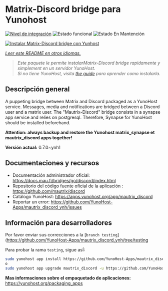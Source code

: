 <!--
Este archivo README esta generado automaticamente<https://github.com/YunoHost/apps/tree/master/tools/readme_generator>
No se debe editar a mano.
-->

# Matrix-Discord bridge para Yunohost

[![Nivel de integración](https://dash.yunohost.org/integration/mautrix_discord.svg)](https://ci-apps.yunohost.org/ci/apps/mautrix_discord/) ![Estado funcional](https://ci-apps.yunohost.org/ci/badges/mautrix_discord.status.svg) ![Estado En Mantención](https://ci-apps.yunohost.org/ci/badges/mautrix_discord.maintain.svg)

[![Instalar Matrix-Discord bridge con Yunhost](https://install-app.yunohost.org/install-with-yunohost.svg)](https://install-app.yunohost.org/?app=mautrix_discord)

*[Leer este README en otros idiomas.](./ALL_README.md)*

> *Este paquete le permite instalarMatrix-Discord bridge rapidamente y simplement en un servidor YunoHost.*  
> *Si no tiene YunoHost, visita [the guide](https://yunohost.org/install) para aprender como instalarla.*

## Descripción general

A puppeting bridge between Matrix and Discord packaged as a YunoHost service. Messages, media and notifications are bridged between a Discord user and a matrix user. The "Mautrix-Discord" bridge consists in a synapse app service and relies on postgresql. Therefore, Synapse for YunoHost should be installed beforehand.

**Attention: always backup and restore the Yunohost matrix_synapse et mautrix_discord apps together!**


**Versión actual:** 0.7.0~ynh1
## Documentaciones y recursos

- Documentación administrador oficial: <https://docs.mau.fi/bridges/go/discord/index.html>
- Repositorio del código fuente oficial de la aplicación : <https://github.com/mautrix/discord>
- Catálogo YunoHost: <https://apps.yunohost.org/app/mautrix_discord>
- Reportar un error: <https://github.com/YunoHost-Apps/mautrix_discord_ynh/issues>

## Información para desarrolladores

Por favor enviar sus correcciones a la [`branch testing`](https://github.com/YunoHost-Apps/mautrix_discord_ynh/tree/testing

Para probar la rama `testing`, sigue asÍ:

```bash
sudo yunohost app install https://github.com/YunoHost-Apps/mautrix_discord_ynh/tree/testing --debug
o
sudo yunohost app upgrade mautrix_discord -u https://github.com/YunoHost-Apps/mautrix_discord_ynh/tree/testing --debug
```

**Mas informaciones sobre el empaquetado de aplicaciones:** <https://yunohost.org/packaging_apps>
